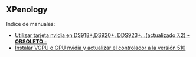 ## XPenology

Indice de manuales:


- [Utilizar tarjeta nvidia en DS918+,DS920+. DDS923+...(actualizado 7.2) **- OBSOLETO -**](nvidia.md)
- [Instalar VGPU o GPU nvidia y actualizar el controlador a la versión 510](nvidia510.md)
